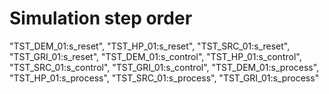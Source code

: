# Simulation step order
"TST_DEM_01:s_reset",
"TST_HP_01:s_reset",
"TST_SRC_01:s_reset",
"TST_GRI_01:s_reset",
"TST_DEM_01:s_control",
"TST_HP_01:s_control",
"TST_SRC_01:s_control",
"TST_GRI_01:s_control",
"TST_DEM_01:s_process",
"TST_HP_01:s_process",
"TST_SRC_01:s_process",
"TST_GRI_01:s_process"
